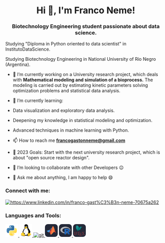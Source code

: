 <h1 align="center">Hi 👋, I'm Franco Neme!</h1>
<h3 align="center">Biotechnology Engineering student passionate about data science.</h3>

Studying "Diploma in Python oriented to data scientist" in InstitutoDataScience. </p>
Studying Biotechnology Engineering in National University of Río Negro (Argentina).


- 🔭 I’m currently working on a University research project, which deals with **Mathematical modeling and simulation of a bioprocess.**  The modeling is carried out by estimating kinetic parameters solving optimization problems and statistical data analysis.

- 🌱 I’m currently learning:  

 - Data visualization and exploratory data analysis.</p>
 - Deepening my knowledge in statistical modeling and optimization. </p>
 - Advanced techniques in machine learning with Python. </p>

- 📫 How to reach me **francogastonneme@gmail.com**

- 🥅 2023 Goals: Start with the next university research project, which is about "open source reactor design".

- 👯 I’m looking to collaborate with other Developers :wink:

- 💬 Ask me about anything, I am happy to help :smile:


<h3 align="left">Connect with me:</h3>
<p align="left">
<a href="https://www.linkedin.com/in/franco-gast%C3%B3n-neme-70675a262" target="blank"><img align="center" src="https://raw.githubusercontent.com/rahuldkjain/github-profile-readme-generator/master/src/images/icons/Social/linked-in-alt.svg" alt="https://www.linkedin.com/in/franco-gast%C3%B3n-neme-70675a262" height="30" width="40" /></a>
 </p>

<h3 align="left">Languages and Tools:</h3>
<p align="left"> <a href="https://www.python.org" target="_blank" rel="noreferrer"> <img src="https://raw.githubusercontent.com/devicons/devicon/master/icons/python/python-original.svg" alt="python" width="40" height="40"/> </a> <a href="https://www.linux.org/" target="_blank"> <img src="https://raw.githubusercontent.com/devicons/devicon/master/icons/linux/linux-original.svg" alt="linux" width="40" height="40"/> </a> <a href="https://git-scm.com/" target="_blank" rel="noreferrer"> <img src="https://www.vectorlogo.zone/logos/git-scm/git-scm-icon.svg" alt="git" width="40" height="40"/> </a> <a href="https://www.mathworks.com/products/matlab.html" target="_blank" rel="noreferrer"> <img src="https://github.com/tandpfun/skill-icons/blob/main/icons/Matlab-Dark.svg" alt="matlab" width="40" height="40"/> </a> <a href="https://www.r-project.org/" target="_blank" rel="noreferrer"> <img src="https://github.com/tandpfun/skill-icons/blob/main/icons/R-Dark.svg" alt="R" width="40" height="40"/> </a> <a href="https://www.latex-project.org/" target="_blank" rel="noreferrer"> <img src="https://github.com/tandpfun/skill-icons/blob/main/icons/LaTeX-Dark.svg" alt="LaTeX" width="40" height="40"/> </a> </p>
